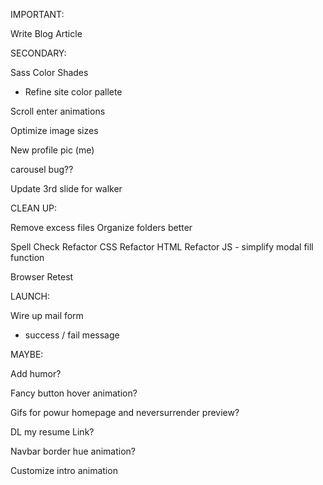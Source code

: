 IMPORTANT:

Write Blog Article


SECONDARY:

Sass Color Shades
  + Refine site color pallete

Scroll enter animations 

Optimize image sizes

New profile pic (me)

carousel bug??

Update 3rd slide for walker


CLEAN UP:

Remove excess files
Organize folders better

Spell Check
Refactor CSS
Refactor HTML
Refactor JS - simplify modal fill function

Browser Retest

LAUNCH: 

Wire up mail form
  - success / fail message



MAYBE:

Add humor?

Fancy button hover animation?

Gifs for powur homepage and neversurrender preview? 

DL my resume Link?

Navbar border hue animation?

Customize intro animation